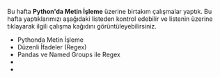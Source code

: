 <p>Bu hafta <b>Python'da Metin İşleme</b> üzerine birtakım çalışmalar yaptık. Bu hafta yaptıklarımızı aşağıdaki listeden kontrol edebilir ve listenin üzerine tıklayarak ilgili çalışma kağıdını görüntüleyebilirsiniz.</p>

<ul>
  
<li>Pythonda Metin İşleme</li>  
<li>Düzenli İfadeler (Regex)</li>  
<li>Pandas ve Named Groups ile Regex</li>  
<li></li>  
<li></li>  
  
</ul>
